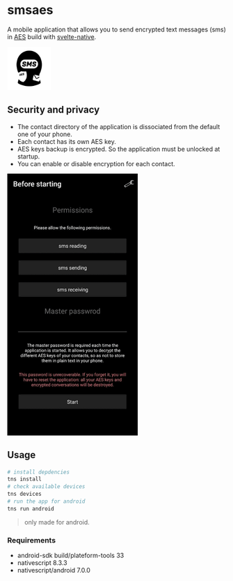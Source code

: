 # smsaes

A mobile application that allows you to send encrypted text messages (sms) in [AES](https://en.wikipedia.org/wiki/Advanced_Encryption_Standard) build with [svelte-native](https://svelte-native.technology/).

<img src="https://github.com/trixky/smsaes/blob/main/.demo/icon.png?raw=true" alt="screenshots" width="100"/>

## Security and privacy

- The contact directory of the application is dissociated from the default one of your phone.
- Each contact has its own AES key.
- AES keys backup is encrypted. So the application must be unlocked at startup.
- You can enable or disable encryption for each contact.

<img src="https://github.com/trixky/smsaes/blob/main/.demo/screenshots.gif?raw=true" alt="screenshots" width="300"/>

## Usage

```bash
# install depdencies
tns install
# check available devices
tns devices
# run the app for android
tns run android
```

> only made for android.

### Requirements

- android-sdk build/plateform-tools 33
- nativescript 8.3.3
- nativescript/android 7.0.0